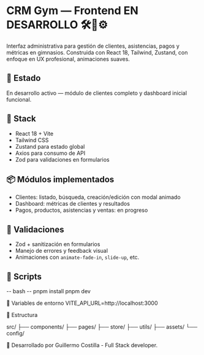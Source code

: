 
# CRM Gym — Frontend EN DESARROLLO 🛠️🔧⚙️

Interfaz administrativa para gestión de clientes, asistencias, pagos y métricas en gimnasios. Construida con React 18, Tailwind, Zustand, con enfoque en UX profesional, animaciones suaves.

## 🚧 Estado
En desarrollo activo — módulo de clientes completo y dashboard inicial funcional.

## 🧰 Stack
- React 18 + Vite
- Tailwind CSS
- Zustand para estado global
- Axios para consumo de API
- Zod para validaciones en formularios

## 📦 Módulos implementados
- Clientes: listado, búsqueda, creación/edición con modal animado
- Dashboard: métricas de clientes y resultados
- Pagos, productos, asistencias y ventas: en progreso

## 🧪 Validaciones
- Zod + sanitización en formularios
- Manejo de errores y feedback visual
- Animaciones con `animate-fade-in`, `slide-up`, etc.

## 🚀 Scripts
-- bash --
pnpm install
pnpm dev

🔐 Variables de entorno
VITE_API_URL=http://localhost:3000

📁 Estructura

src/
├── components/
├── pages/
├── store/
├── utils/
├── assets/
└── config/

🧠 Desarrollado por Guillermo Costilla - Full Stack developer.

